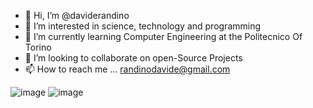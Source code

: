 - 👋 Hi, I’m @daviderandino
- 👀 I’m interested in science, technology and programming
- 🌱 I’m currently learning Computer Engineering at the Politecnico Of Torino
- 💞️ I’m looking to collaborate on open-Source Projects
- 📫 How to reach me ... randinodavide@gmail.com

![image](https://user-images.githubusercontent.com/89197609/188117261-b5ae0b40-b6c3-42de-9549-ce01522ccdb0.png)
![image](https://user-images.githubusercontent.com/89197609/188117296-75ef30c8-5c7f-4d07-b135-d26798cb9dee.png)
